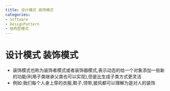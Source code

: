 ```yaml
---
title: 设计模式 装饰模式
categories:
- Software
- DesignPattern
- 结构型模式
---
```

# 设计模式 装饰模式

- 装饰模式也称为装饰者模式或者装饰器模式,表示动态的给一个对象添加一些新的功能(利用子类继承父类也可以实现),但是比生成子类方式更灵活
- 例如:我们每个人身上穿的衣服,鞋子,领带,披风都可以理解为是对人的装饰